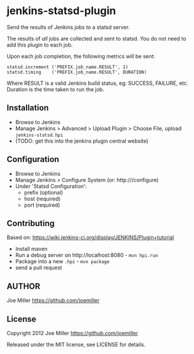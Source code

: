 jenkins-statsd-plugin
=====================

Send the results of Jenkins jobs to a statsd server.

The results of _all_ jobs are collected and sent to statsd. You do not need to
add this plugin to each job.

Upon each job completion, the following metrics will be sent:

    statsd.increment ('PREFIX.job_name.RESULT', 1)
    statsd.timing    ('PREFIX.job_name.RESULT', DURATION)

Where RESULT is a valid Jenkins build status, eg: SUCCESS, FAILURE, etc. Duration
is the time taken to run the job.

Installation
------------

- Browse to Jenkins
- Manage Jenkins > Advanced > Upload Plugin > Choose File, upload `jenkins-statsd.hpi`
- (TODO: get this into the jenkins plugin central website)

Configuration
-------------

- Browse to Jenkins
- Manage Jenkins > Configure System  (or: http://<jenkins>/configure)
- Under 'Statsd Configuration':
    - prefix (optional)
    - host (required)
    - port (required)

Contributing
------------

Based on: https://wiki.jenkins-ci.org/display/JENKINS/Plugin+tutorial

- Install maven
- Run a debug server on http://localhost:8080 - `mvn hpi.run`
- Package into a new `.hpi` - `mvn package`
- send a pull request

AUTHOR
------
Joe Miller <https://github.com/joemiller>

License
-------
Copyright 2012 Joe Miller <https://github.com/joemiller>

Released under the MIT license, see LICENSE for details.
